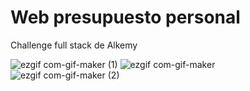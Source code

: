 # Web presupuesto personal

Challenge full stack de Alkemy


![ezgif com-gif-maker (1)](https://user-images.githubusercontent.com/65172128/136711227-7b17b934-d7a4-4a1e-b777-82df77ac6f6f.gif)
![ezgif com-gif-maker](https://user-images.githubusercontent.com/65172128/136711277-2e3d8a54-6d5a-47f3-880b-2a4abe761557.gif)
![ezgif com-gif-maker (2)](https://user-images.githubusercontent.com/65172128/136711392-f4c0f66e-7bf0-4869-9adc-502fae4cfb5d.gif)
